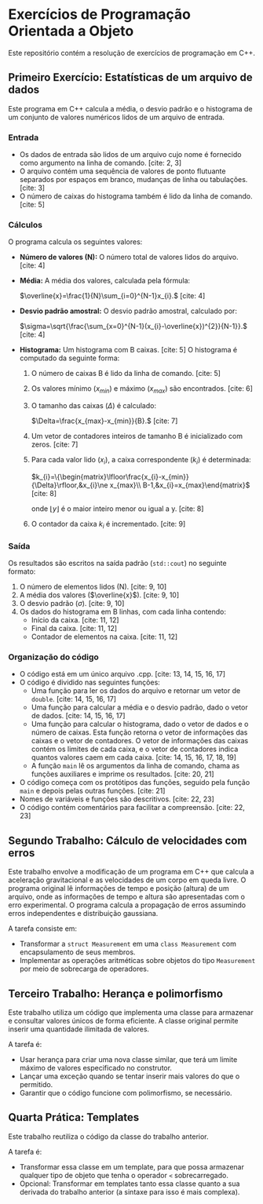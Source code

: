 #  Exercícios de Programação Orientada a Objeto

Este repositório contém a resolução de exercícios de programação em C++.

##  Primeiro Exercício: Estatísticas de um arquivo de dados

Este programa em C++ calcula a média, o desvio padrão e o histograma de um conjunto de valores numéricos lidos de um arquivo de entrada.

###  Entrada

* Os dados de entrada são lidos de um arquivo cujo nome é fornecido como argumento na linha de comando. [cite: 2, 3]
* O arquivo contém uma sequência de valores de ponto flutuante separados por espaços em branco, mudanças de linha ou tabulações. [cite: 3]
* O número de caixas do histograma também é lido da linha de comando. [cite: 5]

###  Cálculos

O programa calcula os seguintes valores:

* **Número de valores (N):** O número total de valores lidos do arquivo. [cite: 4]
* **Média:** A média dos valores, calculada pela fórmula:
    
    $\overline{x}=\frac{1}{N}\sum_{i=0}^{N-1}x_{i}.$ [cite: 4]
    
* **Desvio padrão amostral:** O desvio padrão amostral, calculado por:
    
    $\sigma=\sqrt{\frac{\sum_{x=0}^{N-1}(x_{i}-\overline{x})^{2}}{N-1}}.$ [cite: 4]
    
* **Histograma:** Um histograma com B caixas. [cite: 5] O histograma é computado da seguinte forma:
    1.  O número de caixas B é lido da linha de comando. [cite: 5]
    2.  Os valores mínimo ($x_{min}$) e máximo ($x_{max}$) são encontrados. [cite: 6]
    3.  O tamanho das caixas ($\Delta$) é calculado:
        
        $\Delta=\frac{x_{max}-x_{min}}{B}.$ [cite: 7]
        
    4.  Um vetor de contadores inteiros de tamanho B é inicializado com zeros. [cite: 7]
    5.  Para cada valor lido ($x_{i}$), a caixa correspondente ($k_{i}$) é determinada:
        
        $k_{i}=\{\begin{matrix}\lfloor\frac{x_{i}-x_{min}}{\Delta}\rfloor,&x_{i}\ne x_{max}\\ B-1,&x_{i}=x_{max}\end{matrix}$ [cite: 8]
        
        onde $\lfloor y\rfloor$ é o maior inteiro menor ou igual a y. [cite: 8]
    6.  O contador da caixa $k_{i}$ é incrementado. [cite: 9]

###  Saída

Os resultados são escritos na saída padrão (`std::cout`) no seguinte formato:

1.  O número de elementos lidos (N). [cite: 9, 10]
2.  A média dos valores ($\overline{x}$). [cite: 9, 10]
3.  O desvio padrão ($\sigma$). [cite: 9, 10]
4.  Os dados do histograma em B linhas, com cada linha contendo:
    * Início da caixa. [cite: 11, 12]
    * Final da caixa. [cite: 11, 12]
    * Contador de elementos na caixa. [cite: 11, 12]

###  Organização do código

* O código está em um único arquivo .cpp. [cite: 13, 14, 15, 16, 17]
* O código é dividido nas seguintes funções:
    * Uma função para ler os dados do arquivo e retornar um vetor de `double`. [cite: 14, 15, 16, 17]
    * Uma função para calcular a média e o desvio padrão, dado o vetor de dados. [cite: 14, 15, 16, 17]
    * Uma função para calcular o histograma, dado o vetor de dados e o número de caixas. Esta função retorna o vetor de informações das caixas e o vetor de contadores. O vetor de informações das caixas contém os limites de cada caixa, e o vetor de contadores indica quantos valores caem em cada caixa. [cite: 14, 15, 16, 17, 18, 19]
    * A função `main` lê os argumentos da linha de comando, chama as funções auxiliares e imprime os resultados. [cite: 20, 21]
* O código começa com os protótipos das funções, seguido pela função `main` e depois pelas outras funções. [cite: 21]
* Nomes de variáveis e funções são descritivos. [cite: 22, 23]
* O código contém comentários para facilitar a compreensão. [cite: 22, 23]

##  Segundo Trabalho: Cálculo de velocidades com erros

Este trabalho envolve a modificação de um programa em C++ que calcula a aceleração gravitacional e as velocidades de um corpo em queda livre. O programa original lê informações de tempo e posição (altura) de um arquivo, onde as informações de tempo e altura são apresentadas com o erro experimental. O programa calcula a propagação de erros assumindo erros independentes e distribuição gaussiana.

A tarefa consiste em:

* Transformar a `struct Measurement` em uma `class Measurement` com encapsulamento de seus membros.
* Implementar as operações aritméticas sobre objetos do tipo `Measurement` por meio de sobrecarga de operadores.

##  Terceiro Trabalho: Herança e polimorfismo

Este trabalho utiliza um código que implementa uma classe para armazenar e consultar valores únicos de forma eficiente. A classe original permite inserir uma quantidade ilimitada de valores.

A tarefa é:

* Usar herança para criar uma nova classe similar, que terá um limite máximo de valores especificado no construtor.
* Lançar uma exceção quando se tentar inserir mais valores do que o permitido.
* Garantir que o código funcione com polimorfismo, se necessário.

##  Quarta Prática: Templates

Este trabalho reutiliza o código da classe do trabalho anterior.

A tarefa é:

* Transformar essa classe em um template, para que possa armazenar qualquer tipo de objeto que tenha o operador `<` sobrecarregado.
* Opcional: Transformar em templates tanto essa classe quanto a sua derivada do trabalho anterior (a sintaxe para isso é mais complexa).
